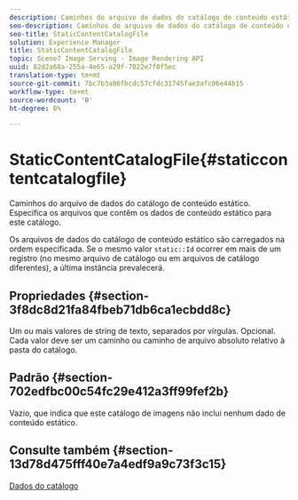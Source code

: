 ```yaml
---
description: Caminhos do arquivo de dados do catálogo de conteúdo estático. Especifica os arquivos que contêm os dados de conteúdo estático para este catálogo.
seo-description: Caminhos do arquivo de dados do catálogo de conteúdo estático. Especifica os arquivos que contêm os dados de conteúdo estático para este catálogo.
seo-title: StaticContentCatalogFile
solution: Experience Manager
title: StaticContentCatalogFile
topic: Scene7 Image Serving - Image Rendering API
uuid: 82d2a68a-255a-4e65-a29f-7022e7f0f5ec
translation-type: tm+mt
source-git-commit: 7bc7b3a86fbcdc57cfdc31745fae3afc06e44b15
workflow-type: tm+mt
source-wordcount: '0'
ht-degree: 0%

---
```



# StaticContentCatalogFile{#staticcontentcatalogfile}

Caminhos do arquivo de dados do catálogo de conteúdo estático. Especifica os arquivos que contêm os dados de conteúdo estático para este catálogo.

Os arquivos de dados do catálogo de conteúdo estático são carregados na ordem especificada. Se o mesmo valor `static::Id` ocorrer em mais de um registro (no mesmo arquivo de catálogo ou em arquivos de catálogo diferentes), a última instância prevalecerá.

## Propriedades {#section-3f8dc8d21fa84fbeb71db6ca1ecbdd8c}

Um ou mais valores de string de texto, separados por vírgulas. Opcional. Cada valor deve ser um caminho ou caminho de arquivo absoluto relativo à pasta do catálogo.

## Padrão {#section-702edfbc00c54fc29e412a3ff99fef2b}

Vazio, que indica que este catálogo de imagens não inclui nenhum dado de conteúdo estático.

## Consulte também {#section-13d78d475fff40e7a4edf9a9c73f3c15}

[Dados do catálogo](../../../../../is-api/image-catalog/image-serving-api-ref/c-image-catalog-reference/c-overview/c-catalog-data-fields/c-catalog-data-fields.md#concept-b19581028ec44f98b9f5943624403d29)
